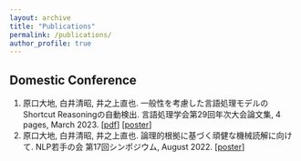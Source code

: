 ```yaml
---
layout: archive
title: "Publications"
permalink: /publications/
author_profile: true
---
```

## Domestic Conference
1. 原口大地, 白井清昭, 井之上直也. 一般性を考慮した言語処理モデルのShortcut Reasoningの自動検出. 言語処理学会第29回年次大会論文集, 4 pages, March 2023. \[[pdf](https://www.anlp.jp/proceedings/annual_meeting/2023/pdf_dir/Q3-9.pdf)\] \[[poster](files/NLP_poster.pdf)\]
2. 原口大地, 白井清昭, 井之上直也. 論理的根拠に基づく頑健な機械読解に向けて. NLP若手の会 第17回シンポジウム, August 2022. \[[poster](files/YANS_2022.pdf)\]
